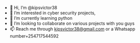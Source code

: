 - 👋 Hi, I’m @kipsvictor38
- 👀 I’m interested in cyber security projects,
- 🌱 I’m currently learning python
- 💞️ I’m looking to collaborate on various projects with you guys
- 📫 Reach me through kipsvictor38@gmail.com or a Whatsapp number+254717544592

<!---
kipsvictor38/kipsvictor38 is a ✨ special ✨ repository because its `README.md` (this file) appears on your GitHub profile.
You can click the Preview link to take a look at your changes.
--->
